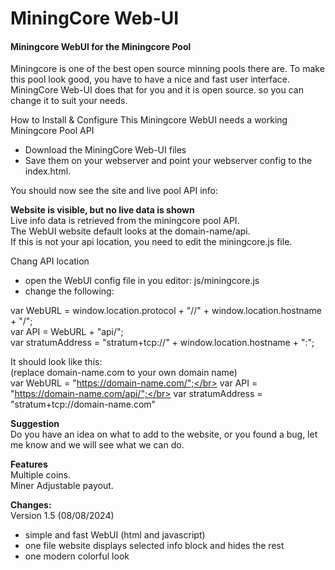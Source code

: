 # MiningCore Web-UI
<h4>Miningcore WebUI for the Miningcore Pool</h4>

Miningcore is one of the best open source minning pools there are.
To make this pool look good, you have to have a nice and fast user interface.
MiningCore Web-UI does that for you and it is open source. so you can change it to suit your needs. 

How to Install & Configure
This Miningcore WebUI needs a working Miningcore Pool API
- Download the MiningCore Web-UI files
- Save them on your webserver and point your webserver config to the index.html.
  
You should now see the site and live pool API info:
  
<b>Website is visible, but no live data is shown</b></br>
Live info data is retrieved from the miningcore pool API.</br>
The WebUI website default looks at the domain-name/api.</br>
If this is not your api location, you need to edit the miningcore.js file.</br>

Chang API location</br>
- open the WebUI config file in you editor: js/miningcore.js
- change the following:

var WebURL         = window.location.protocol + "//" + window.location.hostname + "/";</br>
var API            = WebURL + "api/";</br>
var stratumAddress = "stratum+tcp://" + window.location.hostname + ":";</br>


It should look like this:</br>
(replace domain-name.com to your own domain name)</br>
var WebURL = "https://domain-name.com/";</br>
var API = "https://domain-name.com/api/";</br>
var stratumAddress = "stratum+tcp://domain-name.com"

<b>Suggestion</b></br>
Do you have an idea on what to add to the website, or you found a bug,
let me know and we will see what we can do.

<b>Features</b></br>
Multiple coins.</br>
Miner Adjustable payout.</br>

<b>Changes:</b></br>
Version 1.5  (08/08/2024)
- simple and fast WebUI (html and javascript)
- one file website displays selected info block and hides the rest
- one modern colorful look 


